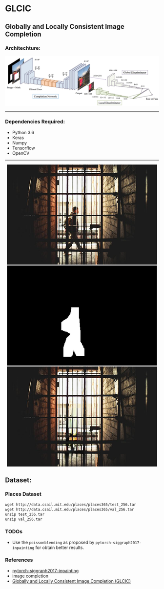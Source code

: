 # GLCIC
## Globally and Locally Consistent Image Completion

### Architechture:
<div style="text-align:center"><img src ="./images/network-summary.png" /></div>

---
### Dependencies Required:
- Python 3.6
- Keras
- Numpy
- Tensorflow
- OpenCV
---

<div style="text-align:center"><img src ="./images/example.png" /></div>
<div style="text-align:center"><img src ="./images/example_mask.png" /></div>
<div style="text-align:center"><img src ="./images/out.png" /></div>

## Dataset:
### Places Dataset

```
wget http://data.csail.mit.edu/places/places365/test_256.tar
wget http://data.csail.mit.edu/places/places365/val_256.tar
unzip test_256.tar
unzip val_256.tar
```


### TODOs

* Use the `poissonblending` as proposed by `pytorch-siggraph2017-inpainting` for obtain better results.


### References

* [pytorch-siggraph2017-inpainting](https://github.com/akmtn/pytorch-siggraph2017-inpainting)
* [image completion](https://github.com/neka-nat/image_completion_keras)
* [Globally and Locally Consistent Image Completion (GLCIC)](https://github.com/tadax/glcic)